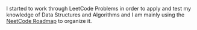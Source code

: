 I started to work through LeetCode Problems in order to apply and test my knowledge of Data Structures and Algorithms and I am mainly using the [NeetCode Roadmap](https://neetcode.io/roadmap) to organize it.


